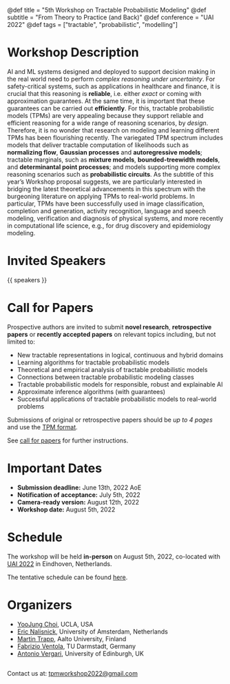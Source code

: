 @def title = "5th Workshop on Tractable Probabilistic Modeling"
@def subtitle = "From Theory to Practice (and Back)"
@def conference = "UAI 2022"
@def tags = ["tractable", "probabilistic", "modelling"]

# Workshop Description
AI and ML systems designed and deployed to support decision making in the real world need to perform _complex reasoning under uncertainty_. For safety-critical systems, such as applications in healthcare and finance, it is crucial that this reasoning is **reliable**, i.e. either _exact_ or coming with approximation guarantees. At the same time, it is important that these guarantees can be carried out **efficiently**. For this, tractable probabilistic models (TPMs) are very appealing because they support reliable and efficient reasoning for a wide range of reasoning scenarios, by _design_. Therefore, it is no wonder that research on modeling and learning different TPMs has been flourishing recently. The variegated TPM spectrum includes models that deliver tractable computation of likelihoods such as **normalizing flow**, **Gaussian processes** and **autoregressive models**; tractable marginals, such as **mixture models**, **bounded-treewidth models**, and **determinantal point processes**; and models supporting more complex reasoning scenarios such as **probabilistic circuits**. As the subtitle of this year’s Workshop proposal suggests, we are particularly interested in bridging the latest theoretical advancements in this spectrum with the burgeoning literature on applying TPMs to real-world problems.  In particular, TPMs have been successfully used in image classification, completion and generation, activity recognition, language and speech modeling, verification and diagnosis of physical systems, and more recently in computational life science, e.g., for drug discovery and epidemiology modeling.

# Invited Speakers
{{ speakers }} 

# Call for Papers

Prospective authors are invited to submit **novel research**, **retrospective papers** or **recently accepted papers** on relevant topics including, but not limited to:
* New tractable representations in logical, continuous and hybrid domains
* Learning algorithms for tractable probabilistic models
* Theoretical and empirical analysis of tractable probabilistic models
* Connections between tractable probabilistic modeling classes
* Tractable probabilistic models for responsible, robust and explainable AI
* Approximate inference algorithms (with guarantees)
* Successful applications of tractable probabilistic models to real-world problems

Submissions of original or retrospective papers should be _up to 4 pages_ and use the [TPM format](/assets/tpm2022-template.zip). 

See [call for papers](/cfp/) for further instructions.


# Important Dates
* **Submission deadline:** June 13th, 2022 AoE
* **Notification of acceptance:** July 5th, 2022
* **Camera-ready version:** August 12th, 2022
* **Workshop date:** August 5th, 2022

# Schedule
The workshop will be held **in-person** on August 5th, 2022, co-located with [UAI 2022](https://www.auai.org/uai2022/) in Eindhoven, Netherlands.

The tentative schedule can be found [here](/schedule/).


# Organizers 

* [YooJung Choi](https://web.cs.ucla.edu/~yjchoi/), UCLA, USA
* [Eric Nalisnick](https://enalisnick.github.io/), University of Amsterdam, Netherlands
* [Martin Trapp](https://trappmartin.github.io/), Aalto University, Finland
* [Fabrizio Ventola](https://www.aiml.informatik.tu-darmstadt.de/people/fventola/), TU Darmstadt, Germany
* [Antonio Vergari](nolovedeeplearning.com), University of Edinburgh, UK

##

Contact us at: [tpmworkshop2022@gmail.com](mailto:tpmworkshop2022@gmail.com)